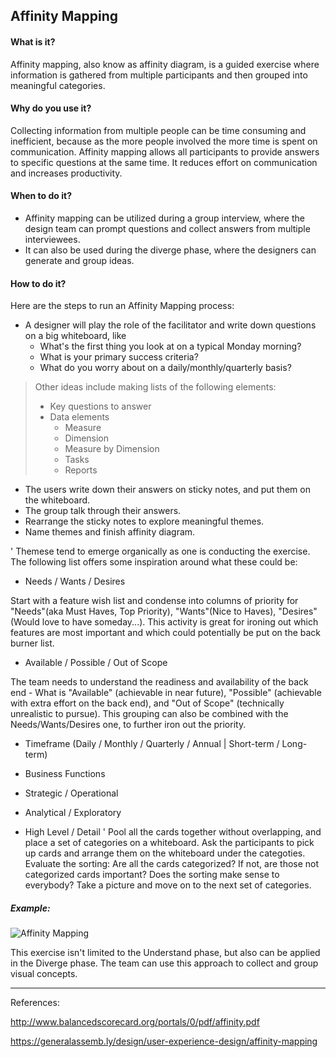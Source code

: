 ## Affinity Mapping

#### What is it?
Affinity mapping, also know as affinity diagram, is a guided exercise where information is gathered from multiple participants and then grouped into meaningful categories. 

#### Why do you use it?
Collecting information from multiple people can be time consuming and inefficient, because as the more people involved the more time is spent on communication. Affinity mapping allows all participants to provide answers to specific questions at the same time. It reduces effort on communication and increases productivity. 

#### When to do it?
* Affinity mapping can be utilized during a group interview, where the design team can prompt questions and collect answers from multiple interviewees. 
* It can also be used during the diverge phase, where the designers can generate and group ideas.

#### How to do it?
Here are the steps to run an Affinity Mapping process:

* A designer will play the role of the facilitator and write down questions on a big whiteboard, like 
  * What's the first thing you look at on a typical Monday morning?
  * What is your primary success criteria?
  * What do you worry about on a daily/monthly/quarterly basis?
 
> Other ideas include making lists of the following elements:
> * Key questions to answer
> * Data elements
>   *  Measure
>   *  Dimension
>   *  Measure by Dimension
>   *  Tasks
>   *  Reports

* The users write down their answers on sticky notes, and put them on the whiteboard. 
* The group talk through their answers.
* Rearrange the sticky notes to explore meaningful themes.
* Name themes and finish affinity diagram.

'
Themese tend to emerge organically as one is conducting the exercise. The following list offers some inspiration around what these could be:
* Needs / Wants / Desires

Start with a feature wish list and condense into columns of priority for "Needs"(aka Must Haves, Top Priority), "Wants"(Nice to Haves), "Desires" (Would love to have someday...). This activity is great for ironing out which features are most important and which could potentially be put on the back burner list.

* Available / Possible / Out of Scope

The team needs to understand the readiness and availability of the back end - What is "Available" (achievable in near future), "Possible" (achievable with extra effort on the back end), and "Out of Scope" (technically unrealistic to pursue). This grouping can also be combined with the Needs/Wants/Desires one, to further iron out the priority.

* Timeframe (Daily / Monthly / Quarterly / Annual | Short-term / Long-term)

* Business Functions

* Strategic / Operational

* Analytical / Exploratory

* High Level / Detail
'
Pool all the cards together without overlapping, and place a set of categories on a whiteboard.
Ask the participants to pick up cards and arrange them on the whiteboard under the categoties.
Evaluate the sorting:
Are all the cards categorized? If not, are those not categorized cards important?
Does the sorting make sense to everybody?
Take a picture and move on to the next set of categories.


##### Example:
![Affinity Mapping](/images/affinity-mapping.jpg?raw=true "Affinity Mapping")


This exercise isn't limited to the Understand phase, but also can be applied in the Diverge phase. The team can use this approach to collect and group visual concepts. 


---

References:

http://www.balancedscorecard.org/portals/0/pdf/affinity.pdf

https://generalassemb.ly/design/user-experience-design/affinity-mapping

